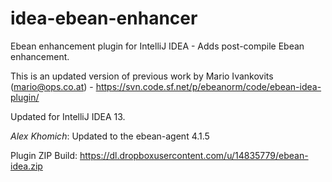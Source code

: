 idea-ebean-enhancer
============

Ebean enhancement plugin for IntelliJ IDEA - Adds post-compile Ebean enhancement.

This is an updated version of previous work by Mario Ivankovits (mario@ops.co.at) - https://svn.code.sf.net/p/ebeanorm/code/ebean-idea-plugin/

Updated for IntelliJ IDEA 13.

*Alex Khomich*: Updated to the ebean-agent 4.1.5

Plugin ZIP Build: https://dl.dropboxusercontent.com/u/14835779/ebean-idea.zip